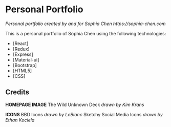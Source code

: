 # Personal Portfolio

_Personal portfolio created by and for Sophia Chen https://sophia-chen.com_

This is a personal portfolio of Sophia Chen using the following technologies:
- [React]
- [Redux]
- [Express]
- [Material-ui]
- [Bootstrap]
- [HTML5]
- [CSS]

## Credits
**HOMEPAGE IMAGE**
The Wild Unknown Deck
_drawn by Kim Krans_

**ICONS**
BBD Icons
_drawn by LeBlanc_
Sketchy Social Media Icons
_drawn by Ethan Kociela_
